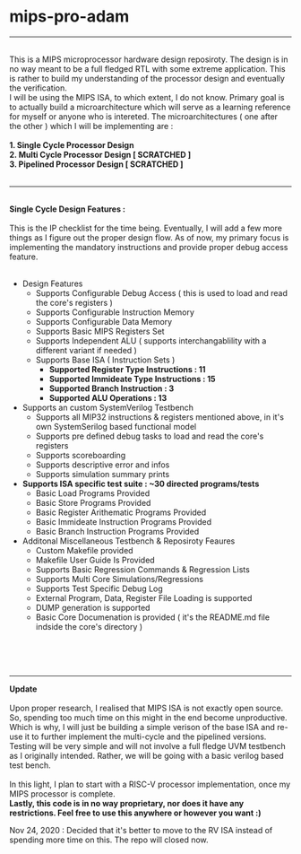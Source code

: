 # mips-pro-adam
------------------------
<br />
This is a MIPS microprocessor hardware design reposiroty. The design is in no way meant to be a full fledged RTL with some extreme application. This is rather to build my understanding of the processor design and eventually the verification. <br />
I will be using the MIPS ISA, to which extent, I do not know. Primary goal is to actually build a microarchitecture which will serve as a learning reference for myself or anyone who is intereted. The microarchitectures ( one after the other ) which I will be implementing are :<br />
<br />
<b>1. Single Cycle Processor Design
</b><br />
<b>2. Multi Cycle Processor Design [ SCRATCHED ]
</b><br />
<b>3. Pipelined Processor Design [ SCRATCHED ]
</b><br />
<br />

------------------------
<br />
<b>Single Cycle Design Features :</b><br />
<br />
This is the IP checklist for the time being. Eventually, I will add a few more things as I figure out the proper design flow. As of now, my primary focus is implementing the mandatory instructions and provide proper debug access feature.<br />
<br />

- Design Features
  - Supports Configurable Debug Access ( this is used to load and read the core's registers )
  - Supports Configurable Instruction Memory
  - Supports Configurable Data Memory
  - Supports Basic MIPS Registers Set
  - Supports Independent ALU ( supports interchangablility with a different variant if needed )
  - Supports Base ISA ( Instruction Sets )
    - **Supported Register Type Instructions : 11**
    - **Supported Immideate Type Instructions : 15**
    - **Supported Branch Instruction : 3**
    - **Supported ALU Operations : 13**
- Supports an custom SystemVerilog Testbench
  - Supports all MIP32 instructions & registers mentioned above, in it's own SystemSerilog based functional model
  - Supports pre defined debug tasks to load and read the core's registers
  - Supports scoreboarding
  - Supports descriptive error and infos
  - Supports simulation summary prints
- **Supports ISA specific test suite : ~30 directed programs/tests**
  - Basic Load Programs Provided
  - Basic Store Programs Provided
  - Basic Register Arithematic Programs Provided
  - Basic Immideate Instruction Programs Provided
  - Basic Branch Instruction Programs Provided
- Additonal Miscellaneous Testbench & Reposiroty Feaures
  - Custom Makefile provided
  - Makefile User Guide Is Provided
  - Supports Basic Regression Commands & Regression Lists
  - Supports Multi Core Simulations/Regressions
  - Supports Test Specific Debug Log
  - External Program, Data, Register File Loading is supported
  - DUMP generation is supported
  - Basic Core Documenation is provided ( it's the README.md file indside the  core's directory )
<br />
<br />
<br />

------------------------
<b>Update</b><br /><br />
Upon proper research, I realised that MIPS ISA is not exactly open source. So, spending too much time on this might in the end become unproductive. Which is why, I will just be building a simple verison of the base ISA and re-use it to further implement the multi-cycle and the pipelined versions. Testing will be very simple and will not involve a full fledge UVM testbench as I originally intended. Rather, we will be going with a basic verilog based test bench.<br /><br />
In this light, I plan to start with a RISC-V processor implementation, once my MIPS processor is complete.<br />
<b>Lastly, this code is in no way proprietary, nor does it have any restrictions. Feel free to use this anywhere or however you want :)</b>

</b>
Nov 24, 2020 : Decided that it's better to move to the RV ISA instead of spending more time on this. The repo will closed now.
